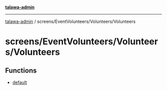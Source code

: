 [**talawa-admin**](../../../../README.md)

***

[talawa-admin](../../../../modules.md) / screens/EventVolunteers/Volunteers/Volunteers

# screens/EventVolunteers/Volunteers/Volunteers

## Functions

- [default](functions/default.md)
